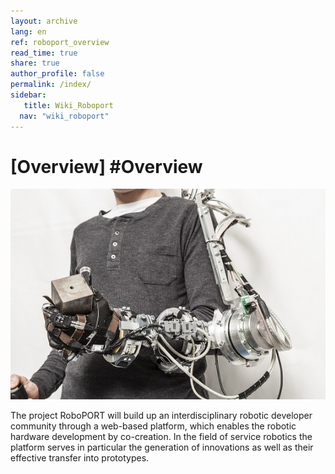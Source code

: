 ```yaml
---
layout: archive
lang: en
ref: roboport_overview
read_time: true
share: true
author_profile: false
permalink: /index/
sidebar:
   title: Wiki_Roboport
  nav: "wiki_roboport"
---
```

# [Overview] #Overview
![](/images/main.jpg)

The project RoboPORT will build up an interdisciplinary robotic developer community through a web-based platform, which enables the robotic hardware development by co-creation. In the field of service robotics the platform serves in particular the generation of innovations as well as their effective transfer into prototypes.
